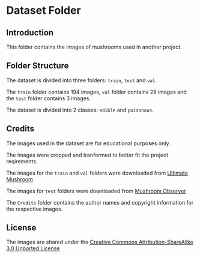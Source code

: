 # Dataset Folder

## Introduction
This folder contains the images of mushrooms used in another project.

## Folder Structure
The dataset is divided into three folders: `train`, `test` and `val`.

The `train` folder contains 194 images, `val` folder contains 28 images and the `test` folder contains 3 images.

The dataset is divided into 2 classes: `edible` and `poisonous`.

## Credits
The images used in the dataset are for educational purposes only.

The images were cropped and tranformed to better fit the project reqirements.

The images for the `train` and `val` folders were downloaded from [Ultimate Mushroom](https://ultimate-mushroom.com)

The images for `test` folders were downloaded from [Mushroom Observer](https://mushroomobserver.org)

The `Credits` folder contains the author names and copyright information for the respective images.

## License
The images are shared under the [Creative Commons Attribution-ShareAlike 3.0 Unported License](https://creativecommons.org/licenses/by-sa/3.0/)